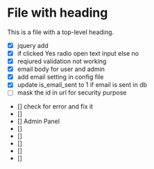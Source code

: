 # File with heading

This is a file with a top-level heading.

- [X] jquery add
- [X] if clicked Yes radio open text input else no
- [X] reqiured validation not working
- [X] email body for user and admin
- [X] add email setting in config file
- [X] update is_email_sent to 1 if email is sent in db
- [ ] mask the id in url for security purpose
- [] check for error and fix it
- []
- [] Admin Panel
- []
- []
- []
- []
- []

